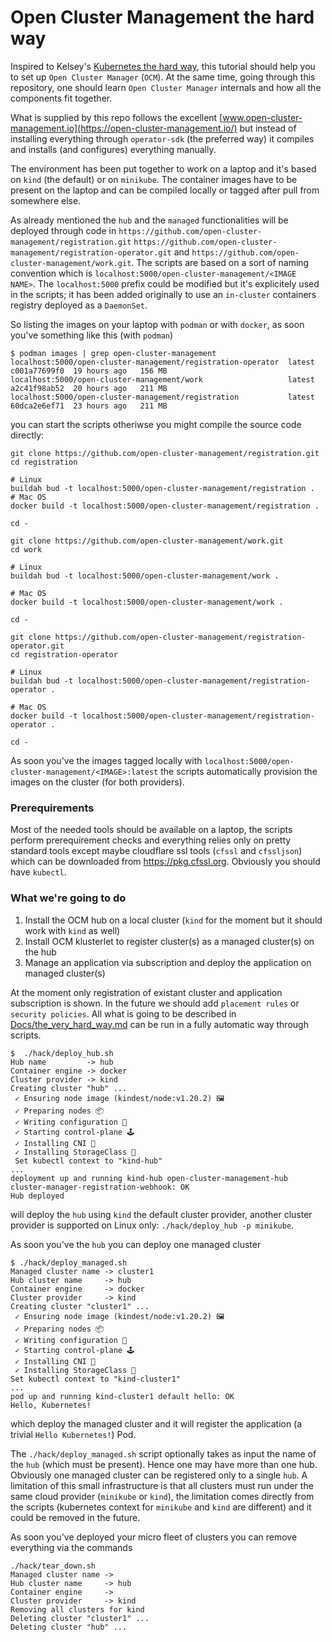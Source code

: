 # Open Cluster Management the hard way

Inspired to Kelsey's [Kubernetes the hard way](https://github.com/kelseyhightower/kubernetes-the-hard-way), this tutorial should help you to set up `Open Cluster Manager` (`OCM`). At the same time, going through this repository, one should learn `Open Cluster Manager`  internals and how all the components fit together.

What is supplied by this repo follows the excellent [www.open-cluster-management.io](https://open-cluster-management.io/) but instead of installing everything through `operator-sdk` (the preferred way) it compiles and installs (and configures) everything manually.

The environment has been put together to work on a laptop and it's based on `kind` (the default) or on `minikube`. The container images have to be present on the laptop and can be compiled locally or tagged after pull from somewhere else.

As already mentioned the `hub` and the `managed` functionalities will be deployed through code in `https://github.com/open-cluster-management/registration.git` `https://github.com/open-cluster-management/registration-operator.git` and `https://github.com/open-cluster-management/work.git`. The scripts are based on a sort of naming convention which is `localhost:5000/open-cluster-management/<IMAGE NAME>`. The `localhost:5000` prefix could be modified but it's explicitely used in the scripts; it has been added originally to use an `in-cluster` containers registry deployed as a `DaemonSet`.

So listing the images on your laptop with `podman` or with `docker`, as soon you've something like this (with `podman`)

```shell
$ podman images | grep open-cluster-management
localhost:5000/open-cluster-management/registration-operator  latest       c001a77699f0  19 hours ago   156 MB
localhost:5000/open-cluster-management/work                   latest       a2c41f98ab52  20 hours ago   211 MB
localhost:5000/open-cluster-management/registration           latest       60dca2e6ef71  23 hours ago   211 MB
```

you can start the scripts otheriwse you might compile the source code directly:

```shell
git clone https://github.com/open-cluster-management/registration.git
cd registration

# Linux
buildah bud -t localhost:5000/open-cluster-management/registration .
# Mac OS
docker build -t localhost:5000/open-cluster-management/registration .

cd -
```

```shelll
git clone https://github.com/open-cluster-management/work.git
cd work

# Linux
buildah bud -t localhost:5000/open-cluster-management/work .

# Mac OS
docker build -t localhost:5000/open-cluster-management/work .

cd -
```

```shell
git clone https://github.com/open-cluster-management/registration-operator.git
cd registration-operator

# Linux
buildah bud -t localhost:5000/open-cluster-management/registration-operator .

# Mac OS
docker build -t localhost:5000/open-cluster-management/registration-operator .

cd -
```

As soon you've the images tagged locally with `localhost:5000/open-cluster-management/<IMAGE>:latest` the scripts automatically provision the images on the cluster (for both providers).


### Prerequirements

Most of the needed tools should be available on a laptop, the scripts perform prerequirement checks and everything relies only on pretty standard tools except maybe cloudflare ssl tools (`cfssl` and `cfssljson`) which can be downloaded from  https://pkg.cfssl.org. Obviously you should have `kubectl`.


### What we're going to do

1. Install the OCM hub on a local cluster (`kind` for the moment but it should work with `kind` as well) 
2. Install OCM klusterlet to register cluster(s) as a managed cluster(s) on the hub
3. Manage an application via subscription and deploy the application on managed cluster(s)

At the moment only registration of existant cluster and application subscription is shown. In the future we should add `placement rules` or `security policies`.
All what is going to be described in [Docs/the_very_hard_way.md](./Docs/the_very_hard_way.md) can be run in a fully automatic way through scripts.


```shell
$  ./hack/deploy_hub.sh
Hub name         -> hub
Container engine -> docker
Cluster provider -> kind
Creating cluster "hub" ...
 ✓ Ensuring node image (kindest/node:v1.20.2) 🖼
 ✓ Preparing nodes 📦  
 ✓ Writing configuration 📜 
 ✓ Starting control-plane 🕹️ 
 ✓ Installing CNI 🔌 
 ✓ Installing StorageClass 💾 
 Set kubectl context to "kind-hub"
... 
deployment up and running kind-hub open-cluster-management-hub cluster-manager-registration-webhook: OK
Hub deployed
```

will deploy the `hub` using `kind` the default cluster provider, another cluster provider is supported on Linux only: `./hack/deploy_hub -p minikube`.

As soon you've the `hub` you can deploy one managed cluster

```shell
$ ./hack/deploy_managed.sh
Managed cluster name -> cluster1
Hub cluster name     -> hub
Container engine     -> docker
Cluster provider     -> kind
Creating cluster "cluster1" ...
 ✓ Ensuring node image (kindest/node:v1.20.2) 🖼
 ✓ Preparing nodes 📦  
 ✓ Writing configuration 📜 
 ✓ Starting control-plane 🕹️ 
 ✓ Installing CNI 🔌 
 ✓ Installing StorageClass 💾 
Set kubectl context to "kind-cluster1"
...
pod up and running kind-cluster1 default hello: OK
Hello, Kubernetes!
```

which deploy the managed cluster and it will register the application (a trivial `Hello Kubernetes!`) Pod.

The `./hack/deploy_managed.sh` script optionally takes as input the name of the `hub` (which must be present). Hence one may have more than one hub. Obviously one managed cluster can be registered only to a single `hub`.
 A limitation of this small infrastructure is that all clusters must run under the same cloud provider (`minikube` or `kind`), the limitation comes directly from the scripts (kubernetes context for `minikube` and `kind` are different) and it could be removed in the future.


As soon you've deployed your micro fleet of clusters you can remove everything via the commands

```shell
./hack/tear_down.sh
Managed cluster name -> 
Hub cluster name     -> hub
Container engine     -> 
Cluster provider     -> kind
Removing all clusters for kind
Deleting cluster "cluster1" ...
Deleting cluster "hub" ...
```
